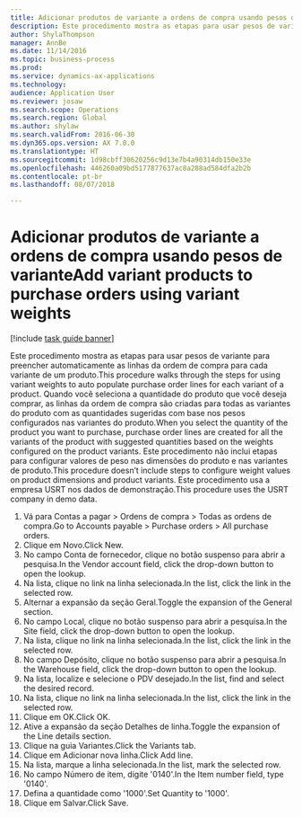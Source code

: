 ```yaml
--- 
title: Adicionar produtos de variante a ordens de compra usando pesos de variante
description: Este procedimento mostra as etapas para usar pesos de variante para preencher automaticamente as linhas da ordem de compra para cada variante de um produto.
author: ShylaThompson
manager: AnnBe
ms.date: 11/14/2016
ms.topic: business-process
ms.prod: 
ms.service: dynamics-ax-applications
ms.technology: 
audience: Application User
ms.reviewer: josaw
ms.search.scope: Operations
ms.search.region: Global
ms.author: shylaw
ms.search.validFrom: 2016-06-30
ms.dyn365.ops.version: AX 7.0.0
ms.translationtype: HT
ms.sourcegitcommit: 1d98cbff30620256c9d13e7b4a90314db150e33e
ms.openlocfilehash: 446260a09bd5177877637ac8a288ad584dfa2b2b
ms.contentlocale: pt-br
ms.lasthandoff: 08/07/2018

---
```

# <a name="add-variant-products-to-purchase-orders-using-variant-weights"></a><span data-ttu-id="ec7de-103">Adicionar produtos de variante a ordens de compra usando pesos de variante</span><span class="sxs-lookup"><span data-stu-id="ec7de-103">Add variant products to purchase orders using variant weights</span></span>

[!include [task guide banner](../../includes/task-guide-banner.md)]

<span data-ttu-id="ec7de-104">Este procedimento mostra as etapas para usar pesos de variante para preencher automaticamente as linhas da ordem de compra para cada variante de um produto.</span><span class="sxs-lookup"><span data-stu-id="ec7de-104">This procedure walks through the steps for using variant weights to auto populate purchase order lines for each variant of a product.</span></span> <span data-ttu-id="ec7de-105">Quando você seleciona a quantidade do produto que você deseja comprar, as linhas da ordem de compra são criadas para todas as variantes do produto com as quantidades sugeridas com base nos pesos configurados nas variantes do produto.</span><span class="sxs-lookup"><span data-stu-id="ec7de-105">When you select the quantity of the product you want to purchase, purchase order lines are created for all the variants of the product with suggested quantities based on the weights configured on the product variants.</span></span> <span data-ttu-id="ec7de-106">Este procedimento não inclui etapas para configurar valores de peso nas dimensões do produto e nas variantes de produto.</span><span class="sxs-lookup"><span data-stu-id="ec7de-106">This procedure doesn’t include steps to configure weight values on product dimensions and product variants.</span></span> <span data-ttu-id="ec7de-107">Este procedimento usa a empresa USRT nos dados de demonstração.</span><span class="sxs-lookup"><span data-stu-id="ec7de-107">This procedure uses the USRT company in demo data.</span></span>

1. <span data-ttu-id="ec7de-108">Vá para Contas a pagar > Ordens de compra > Todas as ordens de compra.</span><span class="sxs-lookup"><span data-stu-id="ec7de-108">Go to Accounts payable > Purchase orders > All purchase orders.</span></span>
2. <span data-ttu-id="ec7de-109">Clique em Novo.</span><span class="sxs-lookup"><span data-stu-id="ec7de-109">Click New.</span></span>
3. <span data-ttu-id="ec7de-110">No campo Conta de fornecedor, clique no botão suspenso para abrir a pesquisa.</span><span class="sxs-lookup"><span data-stu-id="ec7de-110">In the Vendor account field, click the drop-down button to open the lookup.</span></span>
4. <span data-ttu-id="ec7de-111">Na lista, clique no link na linha selecionada.</span><span class="sxs-lookup"><span data-stu-id="ec7de-111">In the list, click the link in the selected row.</span></span>
5. <span data-ttu-id="ec7de-112">Alternar a expansão da seção Geral.</span><span class="sxs-lookup"><span data-stu-id="ec7de-112">Toggle the expansion of the General section.</span></span>
6. <span data-ttu-id="ec7de-113">No campo Local, clique no botão suspenso para abrir a pesquisa.</span><span class="sxs-lookup"><span data-stu-id="ec7de-113">In the Site field, click the drop-down button to open the lookup.</span></span>
7. <span data-ttu-id="ec7de-114">Na lista, clique no link na linha selecionada.</span><span class="sxs-lookup"><span data-stu-id="ec7de-114">In the list, click the link in the selected row.</span></span>
8. <span data-ttu-id="ec7de-115">No campo Depósito, clique no botão suspenso para abrir a pesquisa.</span><span class="sxs-lookup"><span data-stu-id="ec7de-115">In the Warehouse field, click the drop-down button to open the lookup.</span></span>
9. <span data-ttu-id="ec7de-116">Na lista, localize e selecione o PDV desejado.</span><span class="sxs-lookup"><span data-stu-id="ec7de-116">In the list, find and select the desired record.</span></span>
10. <span data-ttu-id="ec7de-117">Na lista, clique no link na linha selecionada.</span><span class="sxs-lookup"><span data-stu-id="ec7de-117">In the list, click the link in the selected row.</span></span>
11. <span data-ttu-id="ec7de-118">Clique em OK.</span><span class="sxs-lookup"><span data-stu-id="ec7de-118">Click OK.</span></span>
12. <span data-ttu-id="ec7de-119">Ative a expansão da seção Detalhes de linha.</span><span class="sxs-lookup"><span data-stu-id="ec7de-119">Toggle the expansion of the Line details section.</span></span>
13. <span data-ttu-id="ec7de-120">Clique na guia Variantes.</span><span class="sxs-lookup"><span data-stu-id="ec7de-120">Click the Variants tab.</span></span>
14. <span data-ttu-id="ec7de-121">Clique em Adicionar nova linha.</span><span class="sxs-lookup"><span data-stu-id="ec7de-121">Click Add line.</span></span>
15. <span data-ttu-id="ec7de-122">Na lista, marque a linha selecionada.</span><span class="sxs-lookup"><span data-stu-id="ec7de-122">In the list, mark the selected row.</span></span>
16. <span data-ttu-id="ec7de-123">No campo Número de item, digite '0140'.</span><span class="sxs-lookup"><span data-stu-id="ec7de-123">In the Item number field, type '0140'.</span></span>
17. <span data-ttu-id="ec7de-124">Defina a quantidade como '1000'.</span><span class="sxs-lookup"><span data-stu-id="ec7de-124">Set Quantity to '1000'.</span></span>
18. <span data-ttu-id="ec7de-125">Clique em Salvar.</span><span class="sxs-lookup"><span data-stu-id="ec7de-125">Click Save.</span></span>


